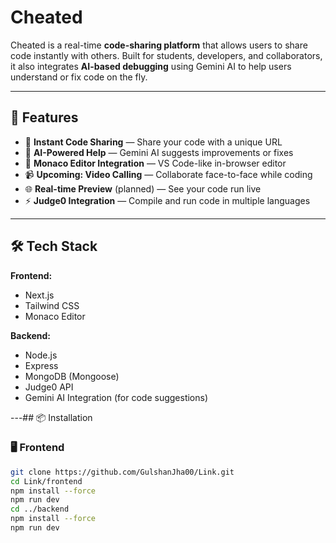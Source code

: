 # Cheated

Cheated is a real-time **code-sharing platform** that allows users to share code instantly with others. Built for students, developers, and collaborators, it also integrates **AI-based debugging** using Gemini AI to help users understand or fix code on the fly.

---

## 🚀 Features

- 🔗 **Instant Code Sharing** — Share your code with a unique URL
- 🧠 **AI-Powered Help** — Gemini AI suggests improvements or fixes
- 📝 **Monaco Editor Integration** — VS Code-like in-browser editor
- 📹 **Upcoming: Video Calling** — Collaborate face-to-face while coding
- 🌐 **Real-time Preview** (planned) — See your code run live
- ⚡️ **Judge0 Integration** — Compile and run code in multiple languages

---

## 🛠️ Tech Stack

**Frontend:**
- Next.js
- Tailwind CSS
- Monaco Editor

**Backend:**
- Node.js
- Express
- MongoDB (Mongoose)
- Judge0 API
- Gemini AI Integration (for code suggestions)

---## 📦 Installation

### 🖥️ Frontend

```bash
git clone https://github.com/GulshanJha00/Link.git
cd Link/frontend
npm install --force
npm run dev
cd ../backend
npm install --force
npm run dev
